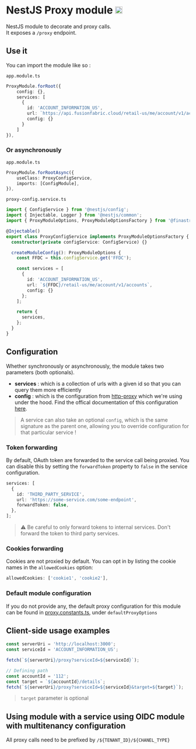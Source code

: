 <h1> 
NestJS Proxy module
<img src="https://nestjs.com/img/logo-small.svg" height="20" alt="Nest Logo" />
</h1>

NestJS module to decorate and proxy calls.\
It exposes a `/proxy` endpoint.

## Use it

You can import the module like so :

`app.module.ts`

```typescript
ProxyModule.forRoot({
    config: {},
    services: [
      {
        id: 'ACCOUNT_INFORMATION_US',
        url: `https://api.fusionfabric.cloud/retail-us/me/account/v1/accounts`,
        config: {}
      }
    ]
}),
```

### Or asynchronously

`app.module.ts`

```typescript
ProxyModule.forRootAsync({
    useClass: ProxyConfigService,
    imports: [ConfigModule],
}),
```

`proxy-config.service.ts`

```typescript
import { ConfigService } from '@nestjs/config';
import { Injectable, Logger } from '@nestjs/common';
import { ProxyModuleOptions, ProxyModuleOptionsFactory } from '@finastra/nestjs-proxy';

@Injectable()
export class ProxyConfigService implements ProxyModuleOptionsFactory {
  constructor(private configService: ConfigService) {}

  createModuleConfig(): ProxyModuleOptions {
    const FFDC = this.configService.get('FFDC');

    const services = [
      {
        id: 'ACCOUNT_INFORMATION_US',
        url: `${FFDC}/retail-us/me/account/v1/accounts`,
        config: {}
      };
    ];

    return {
      services,
    };
  }
}
```

## Configuration

Whether synchronously or asynchronously, the module takes two parameters (both optionals).

- **services** : which is a collection of urls with a given id so that you can query them more efficiently
- **config** : which is the configuration from [http-proxy](https://github.com/http-party/node-http-proxy) which we're using under the hood. Find the offical documentation of this configuration [here](https://github.com/http-party/node-http-proxy#options).

> A service can also take an optional `config`, which is the same signature as the parent one, allowing you to override configuration for that particular service !

### Token forwarding

By default, OAuth token are forwarded to the service call being proxied. You can disable this by setting the `forwardToken` property to `false` in the service configuration.

```typescript
services: [
  {
    id: 'THIRD_PARTY_SERVICE',
    url: 'https://some-service.com/some-endpoint',
    forwardToken: false,
  },
];
```

> &#x26A0; Be careful to only forward tokens to internal services. Don't forward the token to third party services.

### Cookies forwarding

Cookies are not proxied by default. You can opt in by listing the cookie names in the `allowedCookies` option:

```typescript
allowedCookies: ['cookie1', 'cookie2'],
```

### Default module configuration

If you do not provide any, the default proxy configuration for this module can be found in [proxy.constants.ts](./src/proxy.constants.ts), under `defaultProxyOptions`

## Client-side usage examples

```typescript
const serverUri = 'http://localhost:3000';
const serviceId = 'ACCOUNT_INFORMATION_US';

fetch(`${serverUri}/proxy?serviceId=${serviceId}`);

// Defining path
const accountId = '112';
const target = `${accountId}/details`;
fetch(`${serverUri}/proxy?serviceId=${serviceId}&target=${target}`);
```

> `target` parameter is optional

## Using module with a service using OIDC module with multitenancy configuration

All proxy calls need to be prefixed by `/${TENANT_ID}/${CHANEL_TYPE}`
